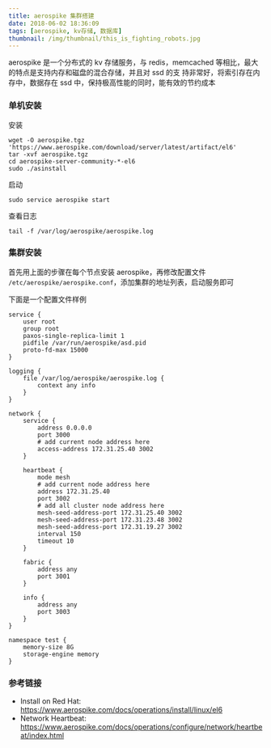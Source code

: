 ```yaml
---
title: aerospike 集群搭建
date: 2018-06-02 18:36:09
tags: [aerospike, kv存储, 数据库]
thumbnail: /img/thumbnail/this_is_fighting_robots.jpg
---
```


aerospike 是一个分布式的 kv 存储服务，与 redis，memcached 等相比，最大的特点是支持内存和磁盘的混合存储，并且对 ssd 的支
持非常好，将索引存在内存中，数据存在 ssd 中，保持极高性能的同时，能有效的节约成本

### 单机安装

安装

```
wget -O aerospike.tgz 'https://www.aerospike.com/download/server/latest/artifact/el6'
tar -xvf aerospike.tgz
cd aerospike-server-community-*-el6
sudo ./asinstall
```

启动

```
sudo service aerospike start
```

查看日志

```
tail -f /var/log/aerospike/aerospike.log
```

### 集群安装

首先用上面的步骤在每个节点安装 aerospike，再修改配置文件 `/etc/aerospike/aerospike.conf`，添加集群的地址列表，启动服务即可

下面是一个配置文件样例

```
service {
    user root
    group root
    paxos-single-replica-limit 1
    pidfile /var/run/aerospike/asd.pid
    proto-fd-max 15000
}

logging {
    file /var/log/aerospike/aerospike.log {
        context any info
    }
}

network {
    service {
        address 0.0.0.0
        port 3000
        # add current node address here
        access-address 172.31.25.40 3002
    }

    heartbeat {
        mode mesh
        # add current node address here        
        address 172.31.25.40
        port 3002
        # add all cluster node address here
        mesh-seed-address-port 172.31.25.40 3002
        mesh-seed-address-port 172.31.23.48 3002
        mesh-seed-address-port 172.31.19.27 3002
        interval 150
        timeout 10
    }

    fabric {
        address any
        port 3001
    }

    info {
        address any
        port 3003
    }
}

namespace test {
    memory-size 8G
    storage-engine memory
}
```

### 参考链接

- Install on Red Hat: <https://www.aerospike.com/docs/operations/install/linux/el6>
- Network Heartbeat: <https://www.aerospike.com/docs/operations/configure/network/heartbeat/index.html>
